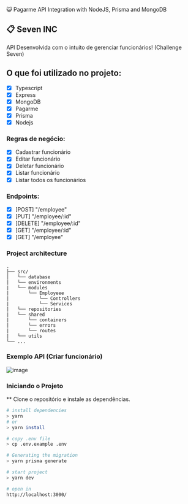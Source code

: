 😺 Pagarme API Integration with NodeJS, Prisma and MongoDB

## 📋 Seven INC

API Desenvolvida com o intuito de gerenciar funcionários! (Challenge Seven)

## O que foi utilizado no projeto:

- [x] Typescript
- [x] Express
- [x] MongoDB
- [x] Pagarme
- [x] Prisma
- [x] Nodejs

### Regras de negócio:

- [x] Cadastrar funcionário
- [x] Editar funcionário        
- [x] Deletar funcionário      
- [x] Listar funcionário          
- [x] Listar todos os funcionários 

### Endpoints:

- [x] [POST] "/employee"
- [x] [PUT] "/employee/:id"
- [x] [DELETE] "/employee/:id"
- [x] [GET] "/employee/:id"
- [x] [GET] "/employee"

### Project architecture

```
.
├── src/
│   └── database
|   └── environments
|   └── modules
|       └── Employeee
|           └── Controllers
|           └── Services
|   └── repositories
|   └── shared
|       └── containers
|       └── errors
|       └── routes
|   └── utils
└── ...
```

### Exemplo API (Criar funcionário)

![image](https://user-images.githubusercontent.com/92350736/189468078-6a5689d6-63a9-48c9-a825-4599621299ce.png)

### Iniciando o Projeto

** Clone o repositório e instale as dependências.
```sh
# install dependencies
> yarn
# or
> yarn install

# copy .env file
> cp .env.example .env

# Generating the migration
> yarn prisma generate

# start project
> yarn dev

# open in
http://localhost:3000/
```
